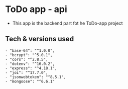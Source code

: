 # ToDo app - api

- This app is the backend part fot he ToDo-app project

## Tech & versions used
    - "base-64": "^1.0.0",
    - "bcrypt": "^5.0.1",
    - "cors": "^2.8.5",
    - "dotenv": "^16.0.2",
    - "express": "^4.18.1",
    - "joi": "^17.7.0",
    - "jsonwebtoken": "^8.5.1",
    - "mongoose": "^6.6.1"